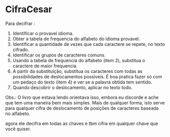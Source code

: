 # CifraCesar

Para decifrar :

1. Identificar o provavel idioma.
2. Obter a tabela de frequencia do alfabeto do idioma provavel.
3. Identificar a quantidade de vezes que cada caractere se repete, no texto cifrado.
4. Identificar os grupos de caracteres comuns.
5. Usando a tabela de frequencia do alfabeto (item 2), substitua o caractere de maior frequencia. 
6. A partir da substituição, substitua os caracteres com todas as possibilidades de deslocamentos possiveis. É boa pratica fazer só com um pedaço do texto (item 4) e ver se a palavra obtida tem sentido.
7. Quando descobrir o deslocamento, aplicar no texto todo.

Obs.: O livro que estava lendo orientava isso, embora eu discorde e ache que tem uma maneira bem mais simples. Mais de qualquer forma, isto serve para qualquer cifra de deslocamento de posições de caracteres baseada no alfabeto.



agora ele decifra em todas as chaves e tbm cifra em qualquer chave que você quiser.
